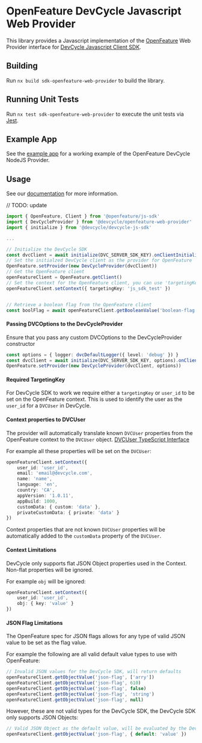 # OpenFeature DevCycle Javascript Web Provider

This library provides a Javascript implementation of the [OpenFeature](https://openfeature.dev/) Web Provider interface 
for [DevCycle Javascript Client SDK](https://docs.devcycle.com/sdk/client-side-sdks/javascript/).

## Building

Run `nx build sdk-openfeature-web-provider` to build the library.

## Running Unit Tests

Run `nx test sdk-openfeature-web-provider` to execute the unit tests via [Jest](https://jestjs.io).

## Example App

See the [example app](/examples/openfeature-js) for a working example of the OpenFeature DevCycle NodeJS Provider.

## Usage

See our [documentation](https://docs.devcycle.com/sdk/client-side-sdks/javascript/javascript-usage) for more information.

// TODO: update

```typescript
import { OpenFeature, Client } from '@openfeature/js-sdk'
import { DevCycleProvider } from '@devcycle/openfeature-web-provider'
import { initialize } from '@devcycle/devcycle-js-sdk'

... 

// Initialize the DevCycle SDK
const dvcClient = await initialize(DVC_SERVER_SDK_KEY).onClientInitialized()
// Set the initialzed DevCycle client as the provider for OpenFeature
OpenFeature.setProvider(new DevCycleProvider(dvcClient))
// Get the OpenFeature client
openFeatureClient = OpenFeature.getClient()
// Set the context for the OpenFeature client, you can use 'targetingKey' or 'user_id'
openFeatureClient.setContext({ targetingKey: 'js_sdk_test' })


// Retrieve a boolean flag from the OpenFeature client
const boolFlag = await openFeatureClient.getBooleanValue('boolean-flag', false)
```

#### Passing DVCOptions to the DevCycleProvider

Ensure that you pass any custom DVCOptions to the DevCycleProvider constructor

```typescript
const options = { logger: dvcDefaultLogger({ level: 'debug' }) }
const dvcClient = await initialize(DVC_SERVER_SDK_KEY, options).onClientInitialized()
OpenFeature.setProvider(new DevCycleProvider(dvcClient, options))
```

#### Required TargetingKey

For DevCycle SDK to work we require either a `targetingKey` or `user_id` to be set on the OpenFeature context. 
This is used to identify the user as the `user_id` for a `DVCUser` in DevCycle.

#### Context properties to DVCUser

The provider will automatically translate known `DVCUser` properties from the OpenFeature context to the `DVCUser` object.
[DVCUser TypeScript Interface](https://github.com/DevCycleHQ/js-sdks/blob/main/sdk/nodejs/src/models/user.ts#L16)

For example all these properties will be set on the `DVCUser`:
```typescript
openFeatureClient.setContext({
    user_id: 'user_id',
    email: 'email@devcycle.com',
    name: 'name',
    language: 'en',
    country: 'CA',
    appVersion: '1.0.11',
    appBuild: 1000,
    customData: { custom: 'data' },
    privateCustomData: { private: 'data' }
})
```

Context properties that are not known `DVCUser` properties will be automatically 
added to the `customData` property of the `DVCUser`.

#### Context Limitations

DevCycle only supports flat JSON Object properties used in the Context. Non-flat properties will be ignored.

For example `obj` will be ignored: 
```typescript
openFeatureClient.setContext({
    user_id: 'user_id',
    obj: { key: 'value' }
})
```

#### JSON Flag Limitations

The OpenFeature spec for JSON flags allows for any type of valid JSON value to be set as the flag value.

For example the following are all valid default value types to use with OpenFeature:
```typescript
// Invalid JSON values for the DevCycle SDK, will return defaults
openFeatureClient.getObjectValue('json-flag', ['arry'])
openFeatureClient.getObjectValue('json-flag', 610)
openFeatureClient.getObjectValue('json-flag', false)
openFeatureClient.getObjectValue('json-flag', 'string')
openFeatureClient.getObjectValue('json-flag', null)
```

However, these are not valid types for the DevCycle SDK, the DevCycle SDK only supports JSON Objects:
```typescript
// Valid JSON Object as the default value, will be evaluated by the DevCycle SDK
openFeatureClient.getObjectValue('json-flag', { default: 'value' })
```
